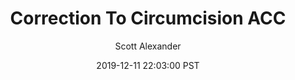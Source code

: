 ---
layout: podcast
title: "Correction To Circumcision ACC"
author: Scott Alexander
description: https://slatestarcodex.com/2019/12/11/correction-to-circumcision-acc/
date: 2019-12-11 22:03:00 PST
length: 189618
duration: 47
guid: correction-to-circumcision-acc
---